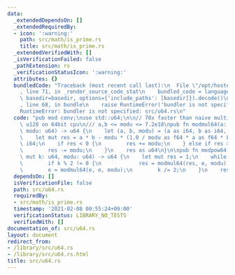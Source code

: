 ```yaml
---
data:
  _extendedDependsOn: []
  _extendedRequiredBy:
  - icon: ':warning:'
    path: src/math/is_prime.rs
    title: src/math/is_prime.rs
  _extendedVerifiedWith: []
  _isVerificationFailed: false
  _pathExtension: rs
  _verificationStatusIcon: ':warning:'
  attributes: {}
  bundledCode: "Traceback (most recent call last):\n  File \"/opt/hostedtoolcache/Python/3.9.2/x64/lib/python3.9/site-packages/onlinejudge_verify/documentation/build.py\"\
    , line 71, in _render_source_code_stat\n    bundled_code = language.bundle(stat.path,\
    \ basedir=basedir, options={'include_paths': [basedir]}).decode()\n  File \"/opt/hostedtoolcache/Python/3.9.2/x64/lib/python3.9/site-packages/onlinejudge_verify/languages/user_defined.py\"\
    , line 68, in bundle\n    raise RuntimeError('bundler is not specified: {}'.format(path.as_posix()))\n\
    RuntimeError: bundler is not specified: src/u64.rs\n"
  code: "pub mod conv;\nuse std::u64;\n\n// 70x faster than naive multiplication in\
    \ u128 on 64bit cpu\n/// a,b <= modu <= 7.2e18\npub fn modmul64(a: u64, b: u64,\
    \ modu: u64) -> u64 {\n    let (a, b, modu) = (a as i64, b as i64, modu as i64);\n\
    \    let mut res = a * b - modu * (1.0 / modu as f64 * a as f64 * b as f64) as\
    \ i64;\n    if res < 0 {\n        res += modu;\n    } else if res >= modu {\n\
    \        res -= modu;\n    }\n    res as u64\n}\n\npub fn modpow64(mut e: u64,\
    \ mut k: u64, modu: u64) -> u64 {\n    let mut res = 1;\n    while k != 0 {\n\
    \        if k % 2 != 0 {\n            res = modmul64(res, e, modu);\n        }\n\
    \        e = modmul64(e, e, modu);\n        k /= 2;\n    }\n    res\n}\n"
  dependsOn: []
  isVerificationFile: false
  path: src/u64.rs
  requiredBy:
  - src/math/is_prime.rs
  timestamp: '2021-02-08 00:55:24+09:00'
  verificationStatus: LIBRARY_NO_TESTS
  verifiedWith: []
documentation_of: src/u64.rs
layout: document
redirect_from:
- /library/src/u64.rs
- /library/src/u64.rs.html
title: src/u64.rs
---
```

